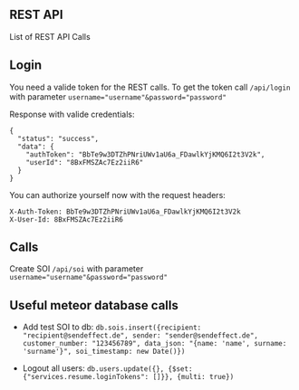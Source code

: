## REST API

List of REST API Calls

## Login

You need a valide token for the REST calls. To get the token call
``/api/login`` with parameter ``username="username"&password="password"``

Response with valide credentials:
```
{
  "status": "success",
  "data": {
    "authToken": "BbTe9w3DTZhPNriUWv1aU6a_FDawlkYjKMQ6I2t3V2k",
    "userId": "8BxFMSZAc7Ez2iiR6"
  }
}
```
You can authorize yourself now with the request headers:
```
X-Auth-Token: BbTe9w3DTZhPNriUWv1aU6a_FDawlkYjKMQ6I2t3V2k
X-User-Id: 8BxFMSZAc7Ez2iiR6
```

## Calls

Create SOI
``/api/soi`` with parameter ``username="username"&password="password"``

## Useful meteor database calls
* Add test SOI to db: ``db.sois.insert({recipient: "recipient@sendeffect.de", sender: "sender@sendeffect.de", customer_number: "123456789", data_json: "{name: 'name', surname: 'surname'}", soi_timestamp: new Date()})``

* Logout all users: ``db.users.update({}, {$set: {"services.resume.loginTokens": []}}, {multi: true})``
